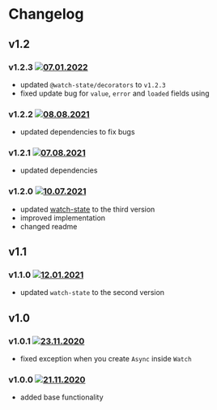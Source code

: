 # Changelog

## v1.2

### v1.2.3 [![07.01.2022](https://img.shields.io/date/1641558987)](https://github.com/d8corp/watch-state-async/tree/v1.2.3)
- updated `@watch-state/decorators` to `v1.2.3`
- fixed update bug for `value`, `error` and `loaded` fields using

### v1.2.2 [![08.08.2021](https://img.shields.io/date/1628446177)](https://github.com/d8corp/watch-state-async/tree/v1.2.2)
- updated dependencies to fix bugs

### v1.2.1 [![07.08.2021](https://img.shields.io/date/1628369157)](https://github.com/d8corp/watch-state-async/tree/v1.2.1)
- updated dependencies

### v1.2.0 [![10.07.2021](https://img.shields.io/date/1625945309)](https://github.com/d8corp/watch-state-async/tree/v1.2.0)
- updated [watch-state](https://www.npmjs.com/package/watch-state) to the third version
- improved implementation
- changed readme

## v1.1

### v1.1.0 [![12.01.2021](https://img.shields.io/date/1610475954)](https://github.com/d8corp/watch-state-async/tree/v1.1.0)
- updated `watch-state` to the second version

## v1.0

### v1.0.1 [![23.11.2020](https://img.shields.io/date/1606154855)](https://github.com/d8corp/watch-state-async/tree/v1.0.1)
- fixed exception when you create `Async` inside `Watch`

### v1.0.0 [![21.11.2020](https://img.shields.io/date/1605974991)](https://github.com/d8corp/watch-state-async/tree/v1.0.0)
- added base functionality
